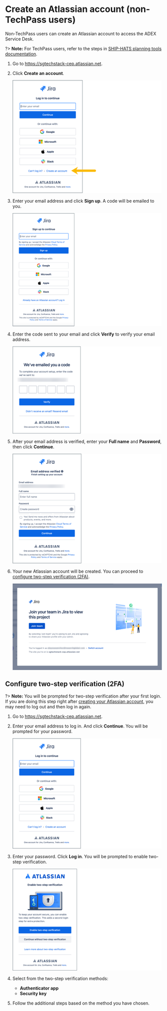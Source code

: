 # Create an Atlassian account (non-TechPass users)

Non-TechPass users can create an Atlassian account to access the ADEX Service Desk.

?> **Note:** For TechPass users, refer to the steps in [SHIP-HATS planning tools documentation](https://docs.developer.tech.gov.sg/docs/ship-hats-planning-tools/access-atlassian-cloud).

1. Go to https://sgtechstack-cep.atlassian.net.

1. Click **Create an account**.

    ![images/support_nont](/assets/support/support_nontp_1.png)

1. Enter your email address and click **Sign up**. A code will be emailed to you.

    ![images/support_nont](/assets/support/support_nontp_2.png)

1. Enter the code sent to your email and click **Verify** to verify your email address.

    ![images/support_nont](/assets/support/support_nontp_3.png)

1. After your email address is verified, enter your **Full name** and **Password**, then click **Continue**.

    ![images/support_nont](/assets/support/support_nontp_4.png)

1. Your new Atlassian account will be created. You can proceed to [configure two-step verification (2FA)](#configure-two-step-verification-2fa).

    ![images/support_nont](/assets/support/support_nontp_5.png)

## Configure two-step verification (2FA)

?> **Note:** You will be prompted for two-step verification after your first login. If you are doing this step right after [creating your Atlassian account](#create-an-atlassian-account-non-techpass-users), you may need to log out and then log in again.

1. Go to https://sgtechstack-cep.atlassian.net.

1. Enter your email address to log in. And click **Continue**. You will be prompted for your password.

    ![images/support_nont](/assets/support/support_nontp_6.png)

1. Enter your password. Click **Log in**. You will be prompted to enable two-step verification.

    ![images/support_nont](/assets/support/support_nontp_7.png)

1. Select from the two-step verification methods:

    - **Authenticator app**
    - **Security key**

1. Follow the additional steps based on the method you have chosen.